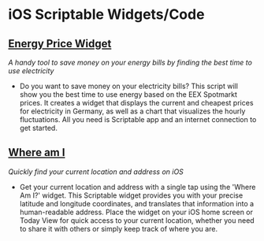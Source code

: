 # iOS Scriptable Widgets/Code

## [**Energy Price Widget**](https://github.com/tobwil/scriptable/blob/main/energyprice/energyprice.js)
*A handy tool to save money on your energy bills by finding the best time to use electricity*
- Do you want to save money on your electricity bills? This script will show you the best time to use energy based on the EEX Spotmarkt prices. It creates a widget that displays the current and cheapest prices for electricity in Germany, as well as a chart that visualizes the hourly fluctuations. All you need is Scriptable app and an internet connection to get started.

## [**Where am I**](https://github.com/tobwil/scriptable/blob/main/location/location.js)
*Quickly find your current location and address on iOS*
- Get your current location and address with a single tap using the 'Where Am I?' widget. This Scriptable widget provides you with your precise latitude and longitude coordinates, and translates that information into a human-readable address. Place the widget on your iOS home screen or Today View for quick access to your current location, whether you need to share it with others or simply keep track of where you are.
